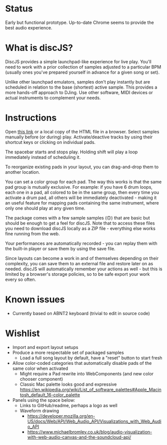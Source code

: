 # Status

Early but functional prototype. Up-to-date Chrome seems to provide the best audio experience.

# What is discJS?

DiscJS provides a simple launchpad-like experience for live play. You'll need to work with a prior collection of samples adjusted to a particular BPM (usually ones you've prepared yourself in advance for a given song or set).

Unlike other launchpad emulators, samples don't play instantly but are scheduled in relation to the base (shortest) active sample. This provides a more hands-off approach to DJing. Use other software, MIDI devices or actual instruments to complement your needs.

# Instructions

Open [this link](https://tukkek.github.io/discJS/) or a local copy of the HTML file in a browser. Select samples manually before (or during) play. Activate/deactive tracks by using their shortcut keys or clicking on individual pads. 

The spacebar starts and stops play. Holding shift will play a loop immediately instead of scheduling it.

To reorganize existing pads in your layout, you can drag-and-drop them to another location.

You can set a color group for each pad. The way this works is that the same pad group is mutually exclusive. For example: if you have 6 drum loops, each one in a pad, all colored to be in the same group, then every time you activate a drum pad, all others will be immediately deactivated - making it an useful feature for mapping pads containing the same instrument, where only one should play at any given time.

The package comes with a few sample samples (🙃) that are basic but should be enough to get a feel for discJS. Note that to access these files you need to download discJS locally as a ZIP file - everything else works fine running from the web.

Your performances are automatically recorded - you can replay them with the built-in player or save them by using the save file.

Since layouts can become a work in and of themselves depending on their complexity, you can save them to an external file and restore later on as needed. discJS will automatically remember your actions as well  - but this is limited by a browser's storage policies, so to be safe export your work every so often.

# Known issues

* Currently based on ABNT2 keyboard (trivial to edit in source code)

# Wishlist

* Import and export layout setups
* Produce a more respectable set of packaged samples
    * Load a full song layout by default, have a "reset" button to start fresh
* Allow color-coded categories that automatically disable pads of the same color when activated
    * Might require a Pad rewrite into WebComponents (and new color chooser component)
    * Classic Mac palette looks good and expressive https://en.wikipedia.org/wiki/List_of_software_palettes#Apple_Macintosh_default_16-color_palette
* Panels using the space below:
    * Links to GitHub/readme, perhaps a logo as well
    * Waveform drawing
        * https://developer.mozilla.org/en-US/docs/Web/API/Web_Audio_API/Visualizations_with_Web_Audio_API
        * https://www.michaelbromley.co.uk/blog/audio-visualization-with-web-audio-canvas-and-the-soundcloud-api/
